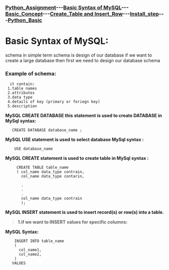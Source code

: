 ### [Python_Assignment](https://sudarshan-gurav.github.io/Assignment)---[Basic Syntax of MySQL](https://sudarshan-gurav.github.io/Basic_Syntax)---[Basic_Concept](https://sudarshan-gurav.github.io/Basic_concept)---[Create_Table and Insert_Row](https://sudarshan-gurav.github.io/Create_Insert)---[Install_step](https://sudarshan-gurav.github.io/Install_step)---[Python_Basic](https://sudarshan-gurav.github.io/python)


# Basic Syntax of MySQL:

schema in simple term schema is design of our database 
  if we want to create a large database then first we need to design our database schema 
  
 ### Example of schema:
      it contain:
     1.table names
     2.attributes
     3.data type
     4.details of key (primary or foriegn key)
     5.description
     
 **MySQL CREATE DATABASE this statement is used to create DATABASE in 
   MySql syntax:**
 
       CREATE DATABASE database_name ;
 
**MySQL USE statement is used to select database 
  MySql syntax :**
 
        USE database_name
 
**MySQL CREATE statement is used to create table in 
  MySql syntax :**
  
         CREATE TABLE table_name
         ( col_name data_type contrain,
           col_name data_type contarin,
         
           .
           .
           .
           col_name data_type contrain
           );
  
  **MySQL INSERT statement is used to insert record(s) or row(s) into a table.**
  
   > **1.if we want to INSERT values for specific columns:**
   
 **MySQL Syntax:**
        
        INSERT INTO table_name 
        ( 
          col_name1,
          col_name2,
        )
       VALUES
